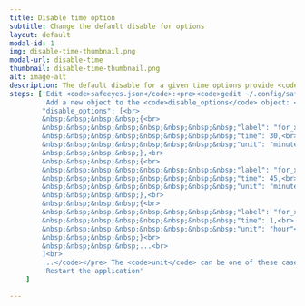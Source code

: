 ```yaml
---
title: Disable time option
subtitle: Change the default disable for options
layout: default
modal-id: 1
img: disable-time-thumbnail.png
modal-url: disable-time
thumbnail: disable-time-thumbnail.png
alt: image-alt
description: The default disable for a given time options provide <code>30 minutes</code>, <code>1 hour</code>, <code>2 hours</code> and <code>3 hours</code> only. If you want to customize them or if you want to add/remove time based disable option, you can configure them in the <code>safeeyes.json</code> file. To add an additional Disable for 45 minutes, modify the configuration as shown below.
steps: ['Edit <code>safeeyes.json</code>:<pre><code>gedit ~/.config/safeyes/safeeyes.json</code></pre>',
		'Add a new object to the <code>disable_options</code> object: <pre><code>...<br>
		"disable_options": [<br>
		&nbsp;&nbsp;&nbsp;&nbsp;{<br>
		&nbsp;&nbsp;&nbsp;&nbsp;&nbsp;&nbsp;&nbsp;&nbsp;"label": "for_x_minutes",<br>
		&nbsp;&nbsp;&nbsp;&nbsp;&nbsp;&nbsp;&nbsp;&nbsp;"time": 30,<br>
		&nbsp;&nbsp;&nbsp;&nbsp;&nbsp;&nbsp;&nbsp;&nbsp;"unit": "minute"<br>
		&nbsp;&nbsp;&nbsp;&nbsp;},<br>
		&nbsp;&nbsp;&nbsp;&nbsp;{<br>
		&nbsp;&nbsp;&nbsp;&nbsp;&nbsp;&nbsp;&nbsp;&nbsp;"label": "for_x_minutes",<br>
		&nbsp;&nbsp;&nbsp;&nbsp;&nbsp;&nbsp;&nbsp;&nbsp;"time": 45,<br>
		&nbsp;&nbsp;&nbsp;&nbsp;&nbsp;&nbsp;&nbsp;&nbsp;"unit": "minute"<br>
		&nbsp;&nbsp;&nbsp;&nbsp;},<br>
		&nbsp;&nbsp;&nbsp;&nbsp;{<br>
		&nbsp;&nbsp;&nbsp;&nbsp;&nbsp;&nbsp;&nbsp;&nbsp;"label": "for_x_hour",<br>
		&nbsp;&nbsp;&nbsp;&nbsp;&nbsp;&nbsp;&nbsp;&nbsp;"time": 1,<br>
		&nbsp;&nbsp;&nbsp;&nbsp;&nbsp;&nbsp;&nbsp;&nbsp;"unit": "hour"<br>
		&nbsp;&nbsp;&nbsp;&nbsp;}<br>
		&nbsp;&nbsp;&nbsp;&nbsp;...<br>
		]<br>
		...</code></pre> The <code>unit</code> can be one of these case-insensitive constants: <code>second</code>, <code>seconds</code>, <code>minute</code>, <code>minutes</code>, <code>hour</code>, <code>hours</code>',
		'Restart the application'
	]

---
```


